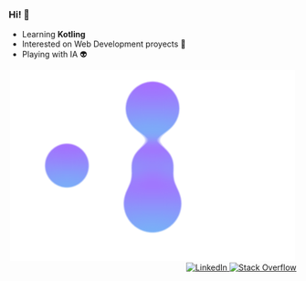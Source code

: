 ### Hi! 🌺

- Learning **Kotling**
- Interested on Web Development proyects 👀
- Playing with IA 👽

<div align="center">
  <img src="https://github.com/BrayanCaro/BrayanCaro/blob/main/goo.svg" alt="Blob animation" width="500">
</div>

<div align="right">
  <a href="https://www.linkedin.com/in/brayan-mart%C3%ADnez-santana-0845b0212/">
    <img alt="LinkedIn" src="https://img.shields.io/badge/linkedin-0077B5?&style=for-the-badge&logo=linkedin&logoColor=white&logoWidth=20"/>
  </a>
  <a href="https://es.stackoverflow.com/users/101864/brayan-mart%c3%adnez-santana">
    <img alt="Stack Overflow" src="https://img.shields.io/badge/-Stack%20overflow-FE7A16?style=for-the-badge&logo=stack-overflow&logoColor=white&logoWidth=20"/>
  </a>
</div>
